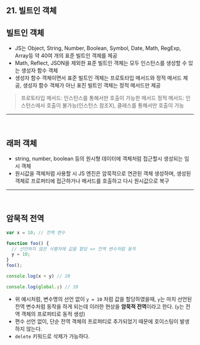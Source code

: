 ## 21. 빌트인 객체

## 빌트인 객체

- JS는 Object, String, Number, Boolean, Symbol, Date, Math, RegExp, Array등 약 40여 개의 표준 빌트인 객체를 제공
- Math, Reflect, JSON을 제외한 표준 빌트인 객체는 모두 인스턴스를 생성할 수 있는 생성자 함수 객체
- 생성자 함수 객체이면서 표준 빌트인 객체는 프로토타입 메서드와 정적 메서드 제공, 생성자 함수 객체가 아닌 표진 빌트인 객체는 정적 메서드만 제공

 > 프로토타입 메서드: 인스턴스를 통해서만 호출이 가능한 메서드
 > 정적 메서드: 인스턴스에서 호출이 불가능(인스턴스 참조X), 클래스를 통해서만 호출이 가능

 ---
<br/>

## 래퍼 객체

- string, number, boolean 등의 원시형 데이터에 객체처럼 접근할시 생성되는 임시 객체
- 원시값을 객체처럼 사용할 시 JS 엔진은 암묵적으로 연관된 객체 생성하며, 생성된 객체로 프로퍼티에 접근하거나 메서드를 호출하고 다시 원시값으로 복구

 ---
<br/>

## 암묵적 전역

``` javascript
var x = 10; // 전역 변수

function foo() {
  // 선언하지 않은 식별자에 값을 할당 => 전역 변수처럼 동작
  y = 10;
}
foo();

console.log(x + y) // 20 

console.log(global.y) // 10 
```

- 위 예시처럼, 변수명의 선언 없이 `y = 10` 처럼 값을 할당하였을때, `y`는 마치 선언된 전역 변수처럼 동작을 하게 되는데 이러한 현상을 **암묵적 전역**이라고 한다. (`y`는 전역 객체의 프로퍼티로 동적 생성)
- 편수 선언 없이, 단순 전역 객체의 프로퍼티로 추가되었기 때문에 호이스팅이 발생하지 않는다.
- `delete` 키워드로 삭제가 가능하다.
